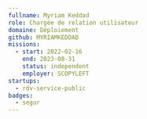 ```yaml
---
fullname: Myriam Keddad
role: Chargée de relation utilisateur
domaine: Déploiement
github: MYRIAMKEDDAD
missions:
  - start: 2022-02-16
    end: 2023-08-31
    status: independent
    employer: SCOPYLEFT
startups:
  - rdv-service-public
badges:
  - segur
---
```

